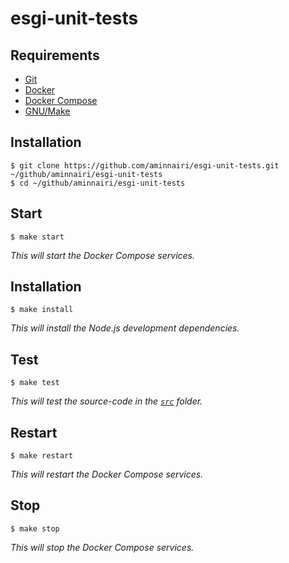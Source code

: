 # esgi-unit-tests

## Requirements

- [Git](https://git-scm.com/)
- [Docker](https://www.docker.com/)
- [Docker Compose](https://docs.docker.com/compose/)
- [GNU/Make](gnu.org/software/make/)

## Installation

```console
$ git clone https://github.com/aminnairi/esgi-unit-tests.git ~/github/aminnairi/esgi-unit-tests
$ cd ~/github/aminnairi/esgi-unit-tests
```

## Start

```console
$ make start
```

*This will start the Docker Compose services.*

## Installation

```console
$ make install
```

*This will install the Node.js development dependencies.*

## Test

```console
$ make test
```

*This will test the source-code in the [`src`](./src) folder.*

## Restart

```console
$ make restart
```

*This will restart the Docker Compose services.*

## Stop

```console
$ make stop
```

*This will stop the Docker Compose services.*
